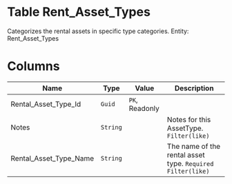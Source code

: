 # Table Rent_Asset_Types

Categorizes the rental assets in specific type categories. Entity: Rent_Asset_Types

# Columns

| Name | Type | Value | Description |
| - | - | - | --- |
|Rental_Asset_Type_Id|`Guid`|`PK`, Readonly||
|Notes|`String`||Notes for this AssetType. `Filter(like)` |
|Rental_Asset_Type_Name|`String`||The name of the rental asset type. `Required` `Filter(like)` |

